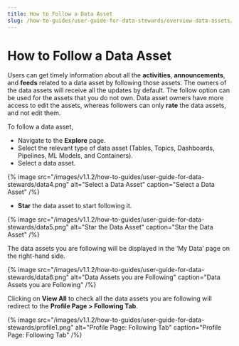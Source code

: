 ```yaml
---
title: How to Follow a Data Asset
slug: /how-to-guides/user-guide-for-data-stewards/overview-data-assets/follow-data-asset
---
```


# How to Follow a Data Asset

Users can get timely information about all the **activities**, **announcements**, and **feeds** related to a data asset by following those assets. The owners of the data assets will receive all the updates by default. The follow option can be used for the assets that you do not own. Data asset owners have more access to edit the assets, whereas followers can only **rate** the data assets, and not edit them.

To follow a data asset, 
- Navigate to the **Explore** page.
- Select the relevant type of data asset (Tables, Topics, Dashboards, Pipelines, ML Models, and Containers).
- Select a data asset.

{% image
src="/images/v1.1.2/how-to-guides/user-guide-for-data-stewards/data4.png"
alt="Select a Data Asset"
caption="Select a Data Asset"
/%}

- **Star** the data asset to start following it.

{% image
src="/images/v1.1.2/how-to-guides/user-guide-for-data-stewards/data5.png"
alt="Star the Data Asset"
caption="Star the Data Asset"
/%}

The data assets you are following will be displayed in the ‘My Data’ page on the right-hand side.

{% image
src="/images/v1.1.2/how-to-guides/user-guide-for-data-stewards/data6.png"
alt="Data Assets you are Following"
caption="Data Assets you are Following"
/%}

Clicking on **View All** to check all the data assets you are following will redirect to the **Profile Page > Following Tab**.

{% image
src="/images/v1.1.2/how-to-guides/user-guide-for-data-stewards/profile1.png"
alt="Profile Page: Following Tab"
caption="Profile Page: Following Tab"
/%}